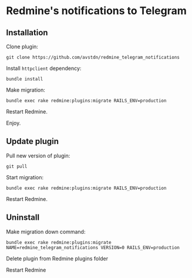 # Redmine's notifications to Telegram

## Installation

Clone plugin:

	git clone https://github.com/avstdn/redmine_telegram_notifications

Install `httpclient` dependency:

	bundle install

Make migration:

	bundle exec rake redmine:plugins:migrate RAILS_ENV=production

Restart Redmine.

Enjoy.

## Update plugin

Pull new version of plugin:
	
	git pull

Start migration:

	bundle exec rake redmine:plugins:migrate RAILS_ENV=production

Restart Redmine.

## Uninstall

Make migration down command:

	bundle exec rake redmine:plugins:migrate NAME=redmine_telegram_notifications VERSION=0 RAILS_ENV=production
    
Delete plugin from Redmine plugins folder
  
Restart Redmine
